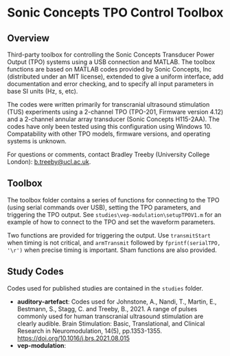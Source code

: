 # Sonic Concepts TPO Control Toolbox

## Overview

Third-party toolbox for controlling the Sonic Concepts Transducer Power Output (TPO) systems using a USB connection and MATLAB. The toolbox functions are based on MATLAB codes provided by Sonic Concepts, Inc (distributed under an MIT license), extended to give a uniform interface, add documentation and error checking, and to specify all input parameters in base SI units (Hz, s, etc).

The codes were written primarily for transcranial ultrasound stimulation (TUS) experiments using a 2-channel TPO (TPO-201, Firmware version 4.12) and a 2-channel annular array transducer (Sonic Concepts H115-2AA). The codes have only been tested using this configuration using Windows 10. Compatability with other TPO models, firmware versions, and operating systems is unknown.

For questions or comments, contact Bradley Treeby (University College London): b.treeby@ucl.ac.uk.

## Toolbox

The toolbox folder contains a series of functions for connecting to the TPO (using serial commands over USB), setting the TPO parameters, and triggering the TPO output. See `studies\vep-modulation\setupTPOV1.m` for an example of how to connect to the TPO and set the waveform parameters.

Two functions are provided for triggering the output. Use `transmitStart` when timing is not critical, and `armTransmit` followed by `fprintf(serialTPO, '\r')` when precise timing is important. Sham functions are also provided.

## Study Codes

Codes used for published studies are contained in the `studies` folder.

* **auditory-artefact**: Codes used for Johnstone, A., Nandi, T., Martin, E., Bestmann, S., Stagg, C. and Treeby, B., 2021. A range of pulses commonly used for human transcranial ultrasound stimulation are clearly audible. Brain Stimulation: Basic, Translational, and Clinical Research in Neuromodulation, 14(5), pp.1353-1355. https://doi.org/10.1016/j.brs.2021.08.015
* **vep-modulation**:
